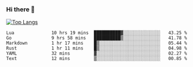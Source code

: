 ### Hi there 👋

<!--
**3Xpl0it3r/3Xpl0it3r** is a ✨ _special_ ✨ repository because its `README.md` (this file) appears on your GitHub profile.

Here are some ideas to get you started:

- 🔭 I’m currently working on ...
- 🌱 I’m currently learning ...
- 👯 I’m looking to collaborate on ...
- 🤔 I’m looking for help with ...
- 💬 Ask me about ...
- 📫 How to reach me: ...
- 😄 Pronouns: ...
- ⚡ Fun fact: ...
-->


[![Top Langs](https://github-readme-stats.vercel.app/api/top-langs/?username=3Xpl0it3r&layout=compact)](https://github.com/3Xpl0it3r/3Xpl0it3r)

<!--START_SECTION:waka-->

```text
Lua              10 hrs 19 mins  ██████████▓░░░░░░░░░░░░░░   43.25 %
Go               9 hrs 58 mins   ██████████▒░░░░░░░░░░░░░░   41.78 %
Markdown         1 hr 17 mins    █▒░░░░░░░░░░░░░░░░░░░░░░░   05.44 %
Rust             1 hr 11 mins    █▒░░░░░░░░░░░░░░░░░░░░░░░   04.98 %
YAML             32 mins         ▓░░░░░░░░░░░░░░░░░░░░░░░░   02.27 %
Text             12 mins         ▒░░░░░░░░░░░░░░░░░░░░░░░░   00.85 %
```

<!--END_SECTION:waka-->
